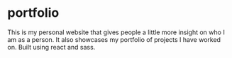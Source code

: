 # portfolio
This is my personal website that gives people a little more insight on who I am as a person. It also showcases my portfolio of projects I have worked on. Built using react and sass. 
